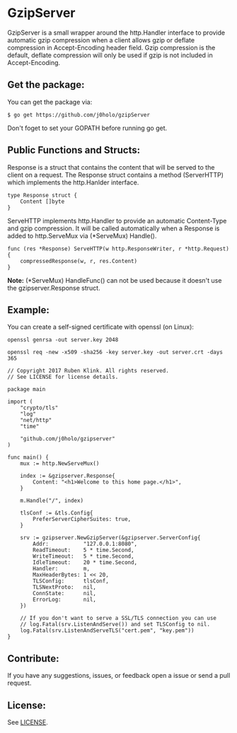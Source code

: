 # GzipServer

GzipServer is a small wrapper around the http.Handler interface to provide automatic gzip compression when a client allows gzip or deflate compression in Accept-Encoding header field. Gzip compression is the default, deflate compression will only be used if gzip is not included in Accept-Encoding.

## Get the package:

You can get the package via:

`$ go get https://github.com/j0holo/gzipServer`

Don't foget to set your GOPATH before running go get.

## Public Functions and Structs:

Response is a struct that contains the content that will be served to the client on a request. The Response struct contains a method (ServerHTTP) which implements the http.Hanlder interface.

```
type Response struct {
	Content []byte
}
```

ServeHTTP implements http.Handler to provide an automatic Content-Type and gzip compression. It will be called automatically when a Response is added to http.ServeMux via (*ServeMux) Handle().

```
func (res *Response) ServeHTTP(w http.ResponseWriter, r *http.Request) {
	compressedResponse(w, r, res.Content)
}
```

**Note:** (*ServeMux) HandleFunc() can not be used because it doesn't use the gzipserver.Response struct.

## Example:

You can create a self-signed certificate with openssl (on Linux):

`openssl genrsa -out server.key 2048`

`openssl req -new -x509 -sha256 -key server.key -out server.crt -days 365`

```
// Copyright 2017 Ruben Klink. All rights reserved.
// See LICENSE for license details.

package main

import (
	"crypto/tls"
	"log"
	"net/http"
	"time"

	"github.com/j0holo/gzipserver"
)

func main() {
	mux := http.NewServeMux()

	index := &gzipserver.Response{
		Content: "<h1>Welcome to this home page.</h1>",
	}

	m.Handle("/", index)

	tlsConf := &tls.Config{
		PreferServerCipherSuites: true,
	}

	srv := gzipserver.NewGzipServer(&gzipserver.ServerConfig{
		Addr:           "127.0.0.1:8080",
		ReadTimeout:    5 * time.Second,
		WriteTimeout:   5 * time.Second,
		IdleTimeout:    20 * time.Second,
		Handler:        m,
		MaxHeaderBytes: 1 << 20,
		TLSConfig:      tlsConf,
		TLSNextProto:   nil,
		ConnState:      nil,
		ErrorLog:       nil,
	})

	// If you don't want to serve a SSL/TLS connection you can use
	// log.Fatal(srv.ListenAndServe()) and set TLSConfig to nil.
	log.Fatal(srv.ListenAndServeTLS("cert.pem", "key.pem"))
}
```

## Contribute:

If you have any suggestions, issues, or feedback open a issue or send a pull request.

## License:

See [LICENSE](LICENSE).